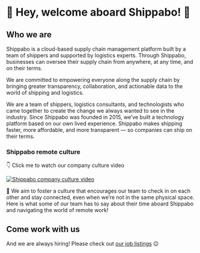 # 🚢 Hey, welcome aboard Shippabo! 🚢

## Who we are

Shippabo is a cloud-based supply chain management platform built by a team of shippers and supported by logistics experts. Through Shippabo, businesses can oversee their supply chain from anywhere, at any time, and on their terms.

We are committed to empowering everyone along the supply chain by bringing greater transparency, collaboration, and actionable data to the world of shipping and logistics.

We are a team of shippers, logistics consultants, and technologists who came together to create the change we always wanted to see in the industry. Since Shippabo was founded in 2015, we’ve built a technology platform based on our own lived experience. Shippabo makes shipping faster, more affordable, and more transparent — so companies can ship on their terms.

### Shippabo remote culture

👇 Click me to watch our company culture video

[![Shippabo company culture video](https://img.youtube.com/vi/yGLcZstgzV4/0.jpg)](https://www.youtube.com/watch?v=yGLcZstgzV4)

🫶 We aim to foster a culture that encourages our team to check in on each other and stay connected, even when we’re not in the same physical space. Here is what some of our team has to say about their time aboard Shippabo and navigating the world of remote work!

## Come work with us

And we are always hiring! Please check out [our job listings](https://remoteintech.company/shippabo/) 😉
